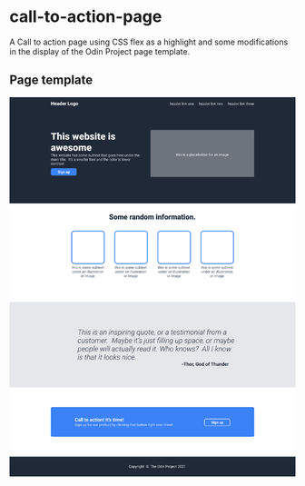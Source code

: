 # call-to-action-page

A Call to action page using CSS flex as a highlight and some modifications in the display of the Odin Project page template.

## Page template

![The Oldin Project's landing page project](01.png)